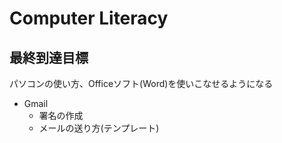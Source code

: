# Computer Literacy
## 最終到達目標
パソコンの使い方、Officeソフト(Word)を使いこなせるようになる

- Gmail
  - 署名の作成
  - メールの送り方(テンプレート)
